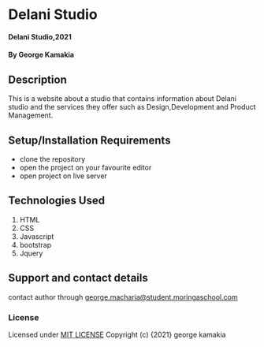 # Delani Studio
#### Delani Studio,2021
#### By **George Kamakia**
## Description
This is a website about a studio that contains information about  Delani studio and the services they offer such as Design,Development and Product Management.
## Setup/Installation Requirements
* clone the repository
* open the project on your favourite editor
* open project on live server
## Technologies Used
1. HTML
2. CSS
3. Javascript
4. bootstrap
5. Jquery
## Support and contact details
contact author through george.macharia@student.moringaschool.com
### License
Licensed under [MIT LICENSE](license)
Copyright (c) {2021} george kamakia